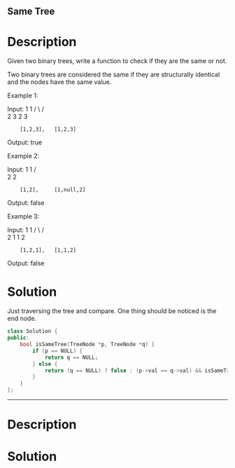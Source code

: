 Same Tree
---

# Description

Given two binary trees, write a function to check if they are the same or not.

Two binary trees are considered the same if they are structurally identical and the nodes have the same value.

Example 1:

Input:     1         1
          / \       / \
         2   3     2   3

        [1,2,3],   [1,2,3]

Output: true

Example 2:

Input:     1         1
          /           \
         2             2

        [1,2],     [1,null,2]

Output: false

Example 3:

Input:     1         1
          / \       / \
         2   1     1   2

        [1,2,1],   [1,1,2]

Output: false

# Solution

Just traversing the tree and compare. One thing should be noticed is the end node.

``` cpp
class Solution {
public:
    bool isSameTree(TreeNode *p, TreeNode *q) {
        if (p == NULL) {
            return q == NULL;
        } else {
            return (q == NULL) ? false : (p->val == q->val) && isSameTree(p->left, q->left) && isSameTree(p->right, q->right);
        }
    }
};
```


---

# Description

# Solution

